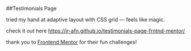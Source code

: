 ##Testimonials Page

tried my hand at adaptive layout with CSS grid — feels like magic.

check it out here https://ir-afn.github.io/testimonials-page-frntnd-mentor/

thank you to [Frontend Mentor](https://www.frontendmentor.io/solutions) for their fun challenges!
